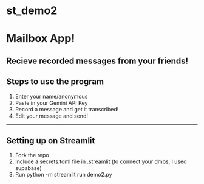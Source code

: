 # st_demo2 
# Mailbox App!
## Recieve recorded messages from your friends!

## Steps to use the program
1. Enter your name/anonymous
2. Paste in your Gemini API Key
3. Record a message and get it transcribed!
4. Edit your message and send!

-------------------------------------------
## Setting up on Streamlit
1. Fork the repo
2. Include a secrets.toml file in .streamlit (to connect your dmbs, I used supabase)
3. Run python -m streamlit run demo2.py
